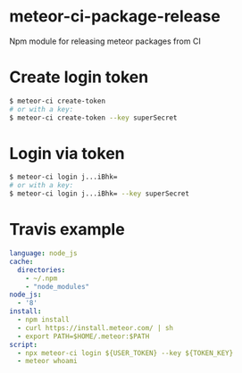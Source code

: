 # meteor-ci-package-release
Npm module for releasing meteor packages from CI

# Create login token

```bash
$ meteor-ci create-token
# or with a key:
$ meteor-ci create-token --key superSecret
```

# Login via token

```bash
$ meteor-ci login j...iBhk=
# or with a key:
$ meteor-ci login j...iBhk= --key superSecret
```

# Travis example
```yaml
language: node_js
cache:
  directories:
    - ~/.npm
    - "node_modules"
node_js:
  - '8'
install:
  - npm install
  - curl https://install.meteor.com/ | sh
  - export PATH=$HOME/.meteor:$PATH
script:
  - npx meteor-ci login ${USER_TOKEN} --key ${TOKEN_KEY}
  - meteor whoami
```
